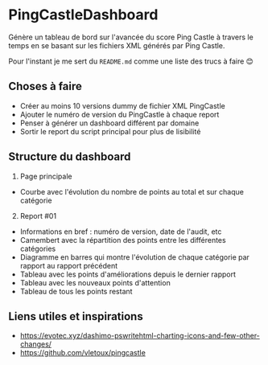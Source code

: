 # PingCastleDashboard

Génère un tableau de bord sur l'avancée du score Ping Castle à travers le temps en se basant sur les fichiers XML générés par Ping Castle.

Pour l'instant je me sert du `README.md` comme une liste des trucs à faire 😊

## Choses à faire

- Créer au moins 10 versions dummy de fichier XML PingCastle
- Ajouter le numéro de version du PingCastle à chaque report
- Penser à générer un dashboard différent par domaine
- Sortir le report du script principal pour plus de lisibilité

## Structure du dashboard

1. Page principale
  - Courbe avec l'évolution du nombre de points au total et sur chaque catégorie
2. Report #01
  - Informations en bref : numéro de version, date de l'audit, etc
  - Camembert avec la répartition des points entre les différentes catégories
  - Diagramme en barres qui montre l'évolution de chaque catégorie par rapport au rapport précédent
  - Tableau avec les points d'améliorations depuis le dernier rapport
  - Tableau avec les nouveaux points d'attention
  - Tableau de tous les points restant

## Liens utiles et inspirations

- <https://evotec.xyz/dashimo-pswritehtml-charting-icons-and-few-other-changes/>
- <https://github.com/vletoux/pingcastle>
